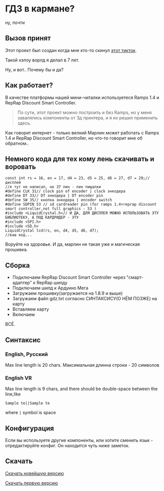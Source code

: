# ГДЗ в кармане?
ну, почти

## Вызов принят
Этот проект был создан когда мне кто-то скинул [этот тикток](https://youtu.be/l5UoIq3z8iU).

Такой хэлоу ворлд я делал в 7 лет.

Ну, и вот.. Почему бы и да?
## Как работает?
В качестве платформы нашей мини-читалки используетеся Ramps 1.4 и RepRap Discount Smart Controller.
> По сути, этот проект можно построить и без Ramps, но у меня завалялись компоненты от 3д принтера, и я их решил применить здесь.

Как говорит интернет - только велкий Марлин может работать с Ramps 1.4 и RepRap Discount Smart Controller, но что-то говорит мне об обратном..
## Немного кода для тех кому лень скачивать и воровать
```
const int rs = 16, en = 17, d4 = 23, d5 = 25, d6 = 27, d7 = 29;//дисплей
//я тут не написал, но 37 пин - пин пищалки
#define CLK 31// clock pin of encoder | clock энкодера
#define DT 33// DT энкодера | DT encoder pin
#define SW 35// кнопка энкодера | encoder switch
#define SDPIN 53 // sd cardreader pin (for ramps 1.4+reprap discount smart controller,not full graphics - 53 )
#include <LiquidCrystal.h>// И ДА, ДЛЯ ДИСПЛЕЯ МОЖНО ИСПОЛЬЗОВАТЬ ЭТУ БИБЛИОТЕКУ, А ПОД КАРДРИДЕР - ЭТУ
#include <SPI.h>
#include <SD.h>
LiquidCrystal lcd(rs, en, d4, d5, d6, d7);
//ваш код...
```
Воруйте на здоровье.
И да, марлин не такая уже и магическая прошивка.
## Сборка

- Подключаем RepRap Discount Smart Controller через "смарт-адаптер" к RepRap шилду
- Подключаем шилд к Ардуино Мега
- Загружаем прошивку(загружается на 1.8.9 и выше)
- Загружаем файл gdz.txt согласно СИНТАКСИСУ(О НЁМ ПОЗЖЕ) на карту
- Вставляем карту
- Включаем

ВСЁ.
## Синтаксис
### English, Русский
Max line length is 20 chars.
Максимальная длинна строки - 20 символов
### English VR
Max line length is 9 chars, and there should be double-space between the line,like

```Sample te||Sample te```

where ```|``` symbol is space
## Конфигурация
Если вы используете другие компоненты, или хотите сменить язык - отредактируйте конфиг.
Он находится чуть ниже заметок.
## Скачать

[Скачать новейшую версию](https://github.com/MrCheatEugene/gdz/releases/latest/download/gdz.ino)

[Скачать первую версию](https://github.com/MrCheatEugene/gdz/releases/download/1.0/gdz.ino)
